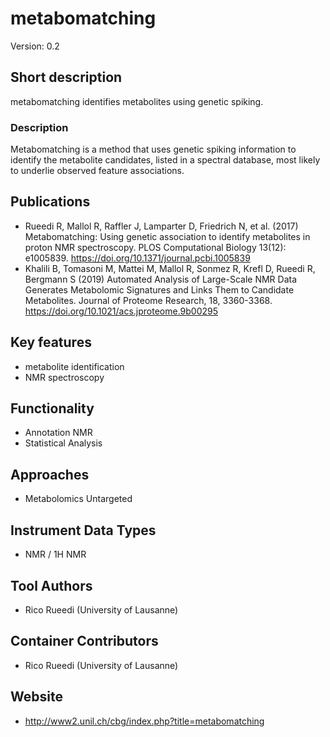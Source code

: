 # metabomatching
Version: 0.2
## Short description
metabomatching identifies metabolites using genetic spiking.
### Description
Metabomatching is a method that uses genetic spiking information to identify the metabolite candidates, listed in a spectral database, most likely to underlie observed feature associations. 
## Publications
- Rueedi R, Mallol R, Raffler J, Lamparter D, Friedrich N, et al. (2017) Metabomatching: Using genetic association to identify metabolites in proton NMR spectroscopy. PLOS Computational Biology 13(12): e1005839. https://doi.org/10.1371/journal.pcbi.1005839
- Khalili B, Tomasoni M, Mattei M, Mallol R, Sonmez R, Krefl D, Rueedi R, Bergmann S (2019) Automated Analysis of Large-Scale NMR Data Generates Metabolomic Signatures and Links Them to Candidate Metabolites. Journal of Proteome Research, 18, 3360-3368. https://doi.org/10.1021/acs.jproteome.9b00295

## Key features
- metabolite identification
- NMR spectroscopy

## Functionality
- Annotation NMR
- Statistical Analysis

## Approaches
- Metabolomics Untargeted

## Instrument Data Types
- NMR / 1H NMR

## Tool Authors
- Rico Rueedi (University of Lausanne)

## Container Contributors
- Rico Rueedi (University of Lausanne)

## Website
- http://www2.unil.ch/cbg/index.php?title=metabomatching
